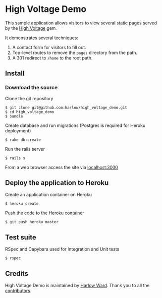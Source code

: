  # High Voltage Demo

This sample application allows visitors to view several static pages served by
the [High Voltage](https://github.com/thoughtbot/high_voltage) gem.

It demonstrates several techniques:

1. A contact form for visitors to fill out.
2. Top-level routes to remove the `pages` directory from the path.
3. A 301 redirect to `/home` to the root path.

## Install

### Download the source

Clone the git repository

    $ git clone git@github.com:harlow/high_voltage_demo.git
    $ cd high_voltage_demo
    $ bundle

Create database and run migrations (Postgres is required for Heroku deployment)

    $ rake db:create

Run the rails server

    $ rails s

From a web browser access the site via [localhost:3000](http://localhost:3000)

## Deploy the application to Heroku

Create an application container on Heroku

    $ heroku create

Push the code to the Heroku container

    $ git push heroku master

## Test suite

RSpec and Capybara used for Integration and Unit tests

    $ rspec

## Credits

High Voltage Demo is maintained by [Harlow Ward](http://www.hward.com). Thank
you to all the [contributors](https://github.com/harlow/high_voltage_demo/graphs/contributors).
